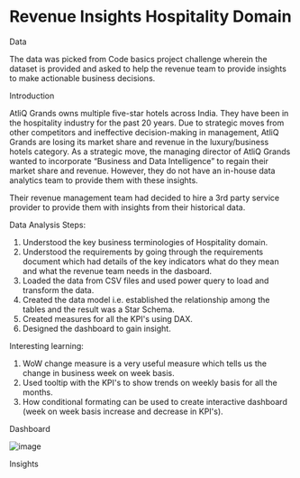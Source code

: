 # Revenue Insights Hospitality Domain

Data

The data was picked from Code basics project challenge wherein the dataset is provided and asked to help the revenue team to provide insights to make actionable business decisions.

Introduction

AtliQ Grands owns multiple five-star hotels across India. They have been in the hospitality industry for the past 20 years. Due to strategic moves from other competitors and ineffective decision-making in management, AtliQ Grands are losing its market share and revenue in the luxury/business hotels category. As a strategic move, the managing director of AtliQ Grands wanted to incorporate “Business and Data Intelligence” to regain their market share and revenue. However, they do not have an in-house data analytics team to provide them with these insights.

Their revenue management team had decided to hire a 3rd party service provider to provide them with insights from their historical data.

Data Analysis
Steps:

1. Understood the key business terminologies of Hospitality domain.
2. Understood the requirements by going through the requirements document which had details of the key indicators what do they mean and what the revenue team needs in the dasboard. 
3. Loaded the data from CSV files and used power query to load and transform the data.
4. Created the data model i.e. established the relationship among the tables and the result was a Star Schema.
5. Created measures for all the KPI's using DAX.
6. Designed the dashboard to gain insight. 

Interesting learning:

1. WoW change measure is a very useful measure which tells us the change in business week on week basis.
2. Used tooltip with the KPI's to show trends on weekly basis for all the months.
3. How conditional formating can be used to create interactive dashboard (week on week basis increase and decrease in KPI's).

Dashboard

![image](https://github.com/RohiniKonar/RevenueInsightsHospitalityDomain/assets/32761695/0c6fd646-d4d3-471d-b757-47c00a2e8f79)


Insights
